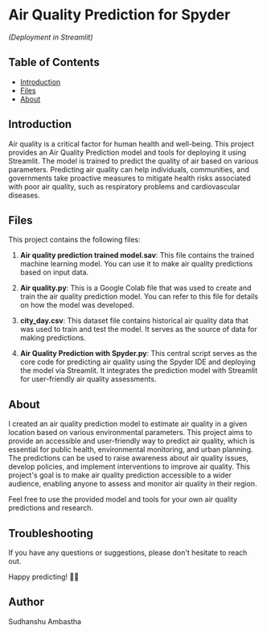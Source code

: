 # Air Quality Prediction for Spyder
*(Deployment in Streamlit)*

## Table of Contents
- [Introduction](#introduction)
- [Files](#files)
- [About](#about)

## Introduction
Air quality is a critical factor for human health and well-being. This project provides an Air Quality Prediction model and tools for deploying it using Streamlit. The model is trained to predict the quality of air based on various parameters. Predicting air quality can help individuals, communities, and governments take proactive measures to mitigate health risks associated with poor air quality, such as respiratory problems and cardiovascular diseases.

## Files
This project contains the following files:

1. **Air quality prediction trained model.sav**: This file contains the trained machine learning model. You can use it to make air quality predictions based on input data.

2. **Air quality.py**: This is a Google Colab file that was used to create and train the air quality prediction model. You can refer to this file for details on how the model was developed.

3. **city_day.csv**: This dataset file contains historical air quality data that was used to train and test the model. It serves as the source of data for making predictions.

4. **Air Quality Prediction with Spyder.py**: This central script serves as the core code for predicting air quality using the Spyder IDE and deploying the model via Streamlit. It integrates the prediction model with Streamlit for user-friendly air quality assessments.

## About
I created an air quality prediction model to estimate air quality in a given location based on various environmental parameters. This project aims to provide an accessible and user-friendly way to predict air quality, which is essential for public health, environmental monitoring, and urban planning. The predictions can be used to raise awareness about air quality issues, develop policies, and implement interventions to improve air quality. This project's goal is to make air quality prediction accessible to a wider audience, enabling anyone to assess and monitor air quality in their region.

Feel free to use the provided model and tools for your own air quality predictions and research. 

## Troubleshooting
If you have any questions or suggestions, please don't hesitate to reach out.

Happy predicting! 🤖💙

## Author 
Sudhanshu Ambastha
